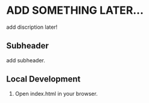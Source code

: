 # ADD SOMETHING LATER...

add discription later!

## Subheader

add subheader.

## Local Development

1. Open index.html in your browser.